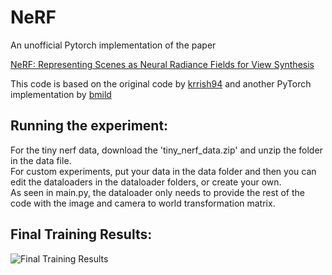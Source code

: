 # NeRF

An unofficial Pytorch implementation of the paper

[NeRF: Representing Scenes as Neural Radiance Fields for View Synthesis](http://tancik.com/nerf)  

This code is based on the original code by [krrish94](https://github.com/krrish94/nerf-pytorch) and another PyTorch implementation by [bmild](https://github.com/bmild/nerf)

## Running the experiment:
For the tiny nerf data, download the 'tiny_nerf_data.zip' and unzip the folder in the data file. <br>
For custom experiments, put your data in the data folder and then you can edit the dataloaders in the dataloader folders, or create your own. <br>
As seen in main.py, the dataloader only needs to provide the rest of the code with the image and camera to world transformation matrix. 

## Final Training Results:

![Final Training Results](https://github.com/RedRyan111/Tiny_NeRF/blob/main/results/Training_Result.png)
